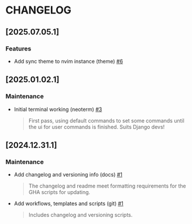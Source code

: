 # CHANGELOG

<!--next-version-placeholder-->

## [2025.07.05.1]

### Features
- Add sync theme to nvim instance (theme) [#6](https://github.com/imAsparky/neoterm/pull/6)


## [2025.01.02.1]

### Maintenance
- Initial terminal working (neoterm) [#3](https://github.com/imAsparky/neoterm/pull/3)
  > First pass, using default commands to set some commands until
the ui for user commands is finished. Suits Django devs!


## [2024.12.31.1]

### Maintenance
- Add changelog and versioning info (docs) [#1](https://github.com/imAsparky/neoterm/pull/1)
  > The changelog and readme meet formatting requirements for
the GHA scripts for updating.
- Add workflows, templates and scripts (git) [#1](https://github.com/imAsparky/neoterm/pull/1)
  > Includes changelog and versioning scripts.

